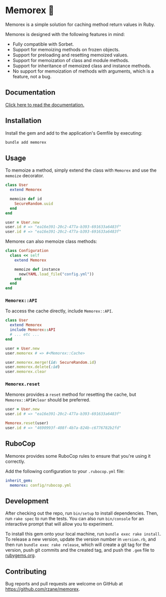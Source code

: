 # Memorex 🦖

Memorex is a simple solution for caching method return values in Ruby.

Memorex is designed with the following features in mind:

* Fully compatible with Sorbet.
* Support for memoizing methods on frozen objects.
* Support for preloading and resetting memoized values.
* Support for memoization of class and module methods.
* Support for inheritance of memoized class and instance methods.
* No support for memoization of methods with arguments, which is a feature, not a bug.

## Documentation

[Click here to read the documentation.](https://rubydoc.info/gems/memorex/Memorex)

## Installation

Install the gem and add to the application's Gemfile by executing:

```bash
bundle add memorex
```

## Usage

To memoize a method, simply extend the class with `Memorex` and use the `memoize` decorator.

```ruby
class User
  extend Memorex

  memoize def id
    SecureRandom.uuid
  end
end

user = User.new
user.id # => "ea16e391-20c2-477a-b393-691633a6483f"
user.id # => "ea16e391-20c2-477a-b393-691633a6483f"
```

Memorex can also memoize class methods:

```ruby
class Configuration
  class << self
    extend Memorex

    memoize def instance
      new(YAML.load_file("config.yml"))
    end
  end
end
```

### `Memorex::API`

To access the cache directly, include `Memorex::API`.

```ruby
class User
  extend Memorex
  include Memorex::API
  # ... etc ...
end

user = User.new
user.memorex # => #<Memorex::Cache>

user.memorex.merge!(id: SecureRandom.id)
user.memorex.delete(:id)
user.memorex.clear
```

### `Memorex.reset`

Memorex provides a `reset` method for resetting the cache, but `Memorex::API#clear` should be preferred.

```ruby
user = User.new
user.id # => "ea16e391-20c2-477a-b393-691633a6483f"

Memorex.reset(user)
user.id # => "4690993f-408f-4b7a-824b-c6776782b2fd"
```

## RuboCop

Memorex provides some RuboCop rules to ensure that you're using it correctly.

Add the following configuration to your `.rubocop.yml` file:

```yaml
inherit_gem:
  memorex: config/rubocop.yml
```

## Development

After checking out the repo, run `bin/setup` to install dependencies. Then, run `rake spec` to run the tests. You can also run `bin/console` for an interactive prompt that will allow you to experiment.

To install this gem onto your local machine, run `bundle exec rake install`. To release a new version, update the version number in `version.rb`, and then run `bundle exec rake release`, which will create a git tag for the version, push git commits and the created tag, and push the `.gem` file to [rubygems.org](https://rubygems.org).

## Contributing

Bug reports and pull requests are welcome on GitHub at https://github.com/rzane/memorex.
